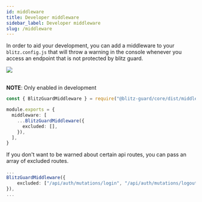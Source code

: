 ```yaml
---
id: middleware
title: Developer middleware
sidebar_label: Developer middleware
slug: /middleware
---
```


In order to aid your development, you can add a middleware to your `blitz.config.js` that will throw a warning in the console whenever you access an endpoint that is not protected by blitz guard.

<div>
<img style={{"max-width":  '60%'}} src="/blitz-guard/img/middleware.png"/>
</div>
<br/>

**NOTE**: Only enabled in development

```typescript
const { BlitzGuardMiddleware } = require("@blitz-guard/core/dist/middleware")

module.exports = {
  middleware: [
    ...BlitzGuardMiddleware({
      excluded: [],
    }),
  ],
}
```

If you don't want to be warned about certain api routes, you can pass an array of excluded routes.

```typescript
...
BlitzGuardMiddleware({
	excluded: ["/api/auth/mutations/login", "/api/auth/mutations/logout", "/api/guard/queries/getAbility"],
}),
...
```
